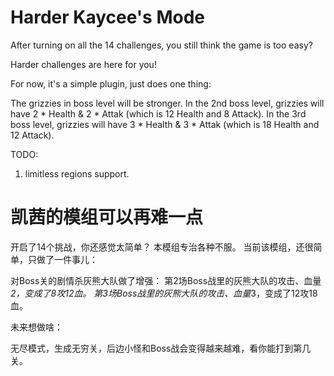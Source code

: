 # Harder Kaycee's Mode

After turning on all the 14 challenges, you still think the game is too easy?

Harder challenges are here for you!

For now, it's a simple plugin, just does one thing:

The grizzies in boss level will be stronger.
In the 2nd boss level, grizzies will have 2 * Health & 2 * Attak (which is 12 Health and 8 Attack).
In the 3rd boss level, grizzies will have 3 * Health & 3 * Attak (which is 18 Health and 12 Attack).

TODO:
1. limitless regions support.


# 凯茜的模组可以再难一点

开启了14个挑战，你还感觉太简单？
本模组专治各种不服。
当前该模组，还很简单，只做了一件事儿：

对Boss关的剧情杀灰熊大队做了增强：
第2场Boss战里的灰熊大队的攻击、血量*2，变成了8攻12血。
第3场Boss战里的灰熊大队的攻击、血量*3，变成了12攻18血。

未来想做啥：

无尽模式，生成无穷关，后边小怪和Boss战会变得越来越难，看你能打到第几关。

